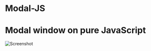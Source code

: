 # Modal-JS
# Modal window on pure JavaScript
![Screenshot](https://github.com/botyk/Modal-JS/blob/master/screenshot.png)
